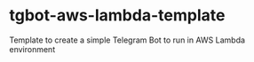 # tgbot-aws-lambda-template
Template to create a simple Telegram Bot to run in AWS Lambda environment
